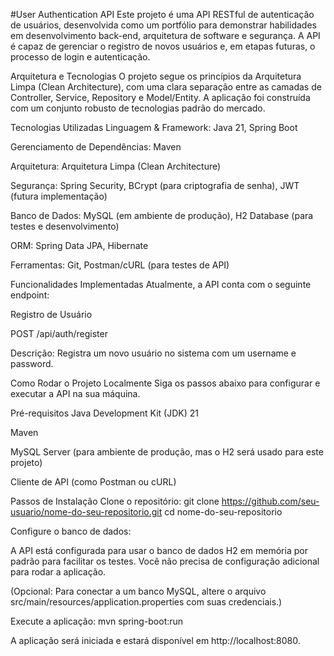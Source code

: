 #User Authentication API
Este projeto é uma API RESTful de autenticação de usuários, desenvolvida como um portfólio para demonstrar habilidades em desenvolvimento back-end, arquitetura de software e segurança. A API é capaz de gerenciar o registro de novos usuários e, em etapas futuras, o processo de login e autenticação.

Arquitetura e Tecnologias
O projeto segue os princípios da Arquitetura Limpa (Clean Architecture), com uma clara separação entre as camadas de Controller, Service, Repository e Model/Entity. A aplicação foi construída com um conjunto robusto de tecnologias padrão do mercado.

Tecnologias Utilizadas
Linguagem & Framework: Java 21, Spring Boot

Gerenciamento de Dependências: Maven

Arquitetura: Arquitetura Limpa (Clean Architecture)

Segurança: Spring Security, BCrypt (para criptografia de senha), JWT (futura implementação)

Banco de Dados: MySQL (em ambiente de produção), H2 Database (para testes e desenvolvimento)

ORM: Spring Data JPA, Hibernate

Ferramentas: Git, Postman/cURL (para testes de API)

Funcionalidades Implementadas
Atualmente, a API conta com o seguinte endpoint:

Registro de Usuário

POST /api/auth/register

Descrição: Registra um novo usuário no sistema com um username e password.

Como Rodar o Projeto Localmente
Siga os passos abaixo para configurar e executar a API na sua máquina.

Pré-requisitos
Java Development Kit (JDK) 21

Maven

MySQL Server (para ambiente de produção, mas o H2 será usado para este projeto)

Cliente de API (como Postman ou cURL)

Passos de Instalação
Clone o repositório:
git clone https://github.com/seu-usuario/nome-do-seu-repositorio.git
cd nome-do-seu-repositorio

Configure o banco de dados:

A API está configurada para usar o banco de dados H2 em memória por padrão para facilitar os testes. Você não precisa de configuração adicional para rodar a aplicação.

(Opcional: Para conectar a um banco MySQL, altere o arquivo src/main/resources/application.properties com suas credenciais.)

Execute a aplicação:
mvn spring-boot:run

A aplicação será iniciada e estará disponível em http://localhost:8080.
